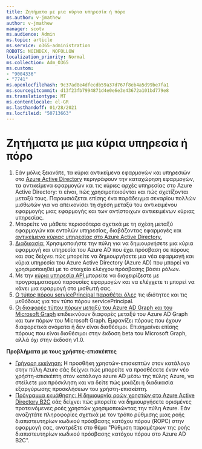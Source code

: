 ```yaml
---
title: Ζητήματα με μια κύρια υπηρεσία ή πόρο
ms.author: v-jmathew
author: v-jmathew
manager: scotv
ms.audience: Admin
ms.topic: article
ms.service: o365-administration
ROBOTS: NOINDEX, NOFOLLOW
localization_priority: Normal
ms.collection: Adm_O365
ms.custom:
- "9004336"
- "7741"
ms.openlocfilehash: 9c37ad8e4dfecdb59a37d767f8eb4a5d99be7fa1
ms.sourcegitcommit: d13f23fb7994871d4e0e6e3e43672a101bd779e8
ms.translationtype: MT
ms.contentlocale: el-GR
ms.lasthandoff: 01/28/2021
ms.locfileid: "50713663"
---
```

# <a name="issues-with-a-resource-or-service-principal"></a>Ζητήματα με μια κύρια υπηρεσία ή πόρο

1. Εάν μόλις ξεκινάτε, τα κύρια αντικείμενα εφαρμογών και υπηρεσιών στο [Azure Active Directory](https://docs.microsoft.com/azure/active-directory/develop/app-objects-and-service-principals) περιγράφουν την καταχώρηση εφαρμογών, τα αντικείμενα εφαρμογών και τις κύριες αρχές υπηρεσίας στο Azure Active Directory: τι είναι, πώς χρησιμοποιούνται και πώς σχετίζονται μεταξύ τους. Παρουσιάζεται επίσης ένα παράδειγμα σεναρίου πολλών μισθωτών για να απεικονίσει τη σχέση μεταξύ του αντικειμένου εφαρμογής μιας εφαρμογής και των αντίστοιχων αντικειμένων κύριας υπηρεσίας.
2. Μπορείτε να μάθετε περισσότερα σχετικά με τη σχέση μεταξύ εφαρμογών και εντολών υπηρεσίας, διαβάζοντας εφαρμογές και [αντικείμενα κύριας υπηρεσίας στο Azure Active Directory.](https://docs.microsoft.com/azure/active-directory/develop/app-objects-and-service-principals)
3. [Διαδικασία:](https://docs.microsoft.com/azure/active-directory/develop/howto-create-service-principal-portal) Χρησιμοποιήστε την πύλη για να δημιουργήσετε μια κύρια εφαρμογή και υπηρεσία του Azure AD που έχει πρόσβαση σε πόρους και σας δείχνει πώς μπορείτε να δημιουργήσετε μια νέα εφαρμογή και κύρια υπηρεσία του Azure Active Directory (Azure AD) που μπορεί να χρησιμοποιηθεί με το στοιχείο ελέγχου πρόσβασης βάσει ρόλων.
4. Με την [κύρια υπηρεσία API,](https://docs.microsoft.com/graph/api/resources/serviceprincipal)μπορείτε να διαχειρίζεστε με προγραμματισμού παρουσίες εφαρμογών και να ελέγχετε τι μπορεί να κάνει μια εφαρμογή στο μισθωτή σας.
5. [Ο τύπος πόρου servicePrincipal παραθέτει όλες](https://docs.microsoft.com/graph/api/resources/serviceprincipal) τις ιδιότητες και τις μεθόδους για τον τύπο πόρου servicePrincipal.
6. [Οι διαφορές τύπου πόρων μεταξύ του Azure AD Graph και του Microsoft Graph](https://docs.microsoft.com/graph/migrate-azure-ad-graph-resource-differences) επιδεικνύουν διαφορές μεταξύ του Azure AD Graph και των πόρων του Microsoft Graph. Εμφανίζει πόρους που έχουν διαφορετικά ονόματα ή δεν είναι διαθέσιμοι. Επισημαίνει επίσης πόρους που είναι διαθέσιμοι στην έκδοση beta του Microsoft Graph, αλλά όχι στην έκδοση v1.0.

**Προβλήματα με τους χρήστες-επισκέπτες**

- [Γρήγορη εκκίνηση:](https://docs.microsoft.com/azure/active-directory/external-identities/b2b-quickstart-add-guest-users-portal#prerequisites) Η προσθήκη χρηστών-επισκεπτών στον κατάλογο στην πύλη Azure σάς δείχνει πώς μπορείτε να προσθέσετε έναν νέο χρήστη-επισκέπτη στον κατάλογο azure AD μέσω της πύλης Azure, να στείλετε μια πρόσκληση και να δείτε πώς μοιάζει η διαδικασία εξαργύρωσης προσκλήσεων του χρήστη-επισκέπτη.
- [Πρόγραμμα εκμάθησης: Η δημιουργία ροών χρηστών στο Azure Active Directory B2C](https://docs.microsoft.com/azure/active-directory-b2c/tutorial-create-user-flows) σάς δείχνει πώς μπορείτε να δημιουργήσετε ορισμένες προτεινόμενες ροές χρηστών χρησιμοποιώντας την πύλη Azure. Εάν αναζητάτε πληροφορίες σχετικά με τον τρόπο ρύθμισης μιας ροής διαπιστευτηρίων κωδικού πρόσβασης κατόχου πόρου (ROPC) στην εφαρμογή σας, ανατρέξτε στο θέμα "Ρύθμιση παραμέτρων της ροής διαπιστευτηρίων κωδικού πρόσβασης κατόχου πόρου στο Azure AD B2C".
